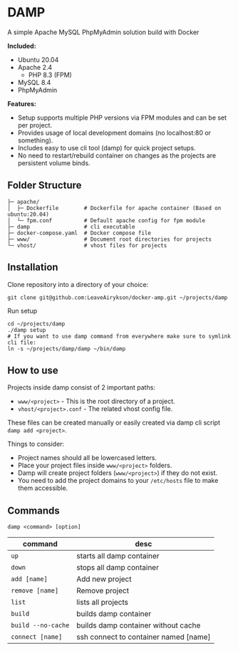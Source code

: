 # DAMP

A simple Apache MySQL PhpMyAdmin solution build with Docker

**Included:**

- Ubuntu 20.04
- Apache 2.4
  - PHP 8.3 (FPM)
- MySQL 8.4
- PhpMyAdmin

**Features:**

- Setup supports multiple PHP versions via FPM modules and can be set per project.
- Provides usage of local development domains (no localhost:80 or something).
- Includes easy to use cli tool (damp) for quick project setups.
- No need to restart/rebuild container on changes as the projects are persistent volume binds.

## Folder Structure

```
├─ apache/
│  ├─ Dockerfile        # Dockerfile for apache container (Based on ubuntu:20.04)
│  └─ fpm.conf          # Default apache config for fpm module
├─ damp                 # cli executable
├─ docker-compose.yaml  # Docker compose file
├─ www/                 # Document root directories for projects
└─ vhost/               # vhost files for projects
```

## Installation

Clone repository into a directory of your choice:

```shell
git clone git@github.com:LeaveAirykson/docker-amp.git ~/projects/damp
```

Run setup

```shell
cd ~/projects/damp
./damp setup
# If you want to use damp command from everywhere make sure to symlink cli file:
ln -s ~/projects/damp/damp ~/bin/damp
```

## How to use

Projects inside damp consist of 2 important paths:

- `www/<project>` - This is the root directory of a project.
- `vhost/<project>.conf` - The related vhost config file.

These files can be created manually or easily created via damp cli script `damp add <project>`.

Things to consider:

- Project names should all be lowercased letters.
- Place your project files inside `www/<project>` folders.
- Damp will create project folders (`www/<project>`) if they do not exist.
- You need to add the project domains to your `/etc/hosts` file to make them accessible.

## Commands

```
damp <command> [option]
```

| command            | desc                                  |
| ------------------ | ------------------------------------- |
| `up`               | starts all damp container             |
| `down`             | stops all damp container              |
| `add [name]`       | Add new project                       |
| `remove [name]`    | Remove project                        |
| `list`             | lists all projects                    |
| `build`            | builds damp container                 |
| `build --no-cache` | builds damp container without cache   |
| `connect [name]`   | ssh connect to container named [name] |
